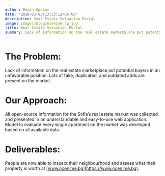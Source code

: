 ```yaml
---
author: Deyan Spasov
date: "2018-03-03T13:33:12+06:00"
description: Real Estate Valuation Portal
image: images/blog/ocenime_bg.jpg
title: Real Estate Valuation Portal
summary: Lack of information on the real estate marketplace put potential buyers in an unfavorable position. Lots of fake, duplicated, and outdated adds are present on the ...
---
```


# The Problem:

Lack of information on the real estate marketplace put potential buyers in an unfavorable position. Lots of fake, duplicated, and outdated adds are present on the market.

# Our Approach:

All open-source information for the Sofia’s real estate market was collected and presented in an understandable and easy-to-use web application. Model to evaluate every single apartment on the market was developed based on all available data.

# Deliverables:

People are now able to inspect their neighbourhood and assess what their property is worth at [www.ocenime.bg](https://www.ocenime.bg).
